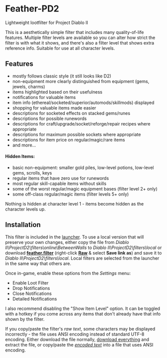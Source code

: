 # Feather-PD2
Lightweight lootfilter for Project Diablo II

This is a aesthetically simple filter that includes many quality-of-life features. Multiple filter levels are available so you can alter how strict the filter is with what it shows, and there's also a filter level that shows extra reference info. Suitable for use at all character levels.

## Features
* mostly follows classic style (it still looks like D2)
* non-equipment more clearly distinguished from equipment (gems, jewels, charms)
* items highlighted based on their usefulness
* notifications for valuable items
* item info (ethereal/socketed/superior/automods/skillmods) displayed
* shopping for valuable items made easier
* descriptions for socketed effects on stacked gems/runes
* descriptions for possible runewords
* descriptions for craft/upgrade/socket/reforge/repair recipes where appropriate
* descriptions for maximum possible sockets where appropriate
* descriptions for item price on regular/magic/rare items
* and more...

#### Hidden Items:
* basic non-equipment: smaller gold piles, low-level potions, low-level gems, scrolls, keys
* regular items that have zero use for runewords
* most regular skill-capable items without skills
* some of the worst regular/magic equipment bases (filter level 2+ only)
* some off-class regular/magic items (filter levels 5+ only)

Nothing is hidden at character level 1 - items become hidden as the character levels up.

## Installation
This filter is included in the [launcher](https://github.com/Project-Diablo-2/LootFilters#project-diablo-2-loot-filters). To use a local version that will preserve your own changes, either copy the file from *Diablo II\ProjectD2\filters\online\BetweenWalls* to *Diablo II\ProjectD2\filters\local* or download [**feather.filter**](https://github.com/BetweenWalls/Feather-PD2/blob/main/feather.filter) (right-click [**Raw**](https://raw.githubusercontent.com/BetweenWalls/Feather-PD2/main/feather.filter) & select **Save link as**) and save it to *Diablo II\ProjectD2\filters\local*. Local filters are selected from the launcher in the same way that others are.

Once in-game, enable these options from the *Settings* menu:
* Enable Loot Filter
* Drop Notifications
* Close Notifications
* Detailed Notifications

I also recommend disabling the "Show Item Level" option. It can be toggled with a hotkey if you come across any items that don't already have that info shown by the filter.

If you copy/paste the filter's *raw text*, some characters may be displayed incorrectly - the file uses ANSI encoding instead of standard UTF-8 encoding. Either download the file normally, [download everything](https://github.com/BetweenWalls/Feather-PD2/archive/main.zip) and extract the file, or copy/paste the [*encoded text*](https://github.com/BetweenWalls/Feather-PD2/blob/main/feather.filter) into a file that uses ANSI encoding.

<!-- ## Images & More Details
![_](/images/regular_items.png)
![_](/images/runes.png)
![_](/images/unidentified_highlighting.png)

If you prefer to see fewer items, some rules are included that, when enabled, will increase the filter's strictness substantially for higher level characters.

## Feedback
Feel free to leave feedback in PD2's #lootfilter discord channel. You can also reach me directly in discord (@BetweenWalls#2390) or in reddit ([BetweenWalls](https://www.reddit.com/message/compose/?to=BetweenWalls&subject=Feather-PD2)).

-->
